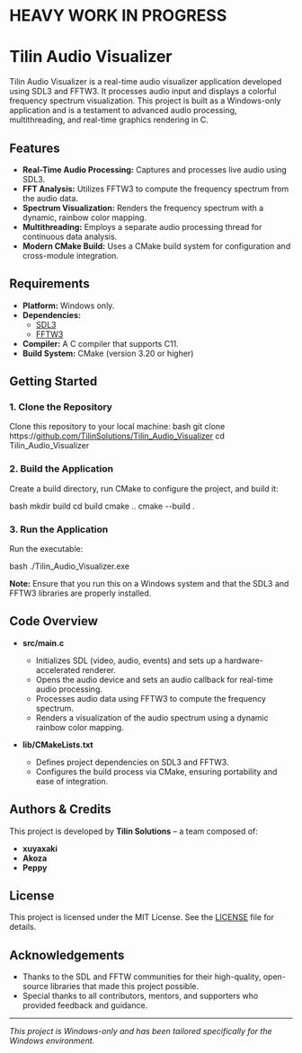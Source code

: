 # HEAVY WORK IN PROGRESS




# Tilin Audio Visualizer

Tilin Audio Visualizer is a real-time audio visualizer application developed using SDL3 and FFTW3. It processes audio input and displays a colorful frequency spectrum visualization. This project is built as a Windows-only application and is a testament to advanced audio processing, multithreading, and real-time graphics rendering in C.

## Features

- **Real-Time Audio Processing:** Captures and processes live audio using SDL3.
- **FFT Analysis:** Utilizes FFTW3 to compute the frequency spectrum from the audio data.
- **Spectrum Visualization:** Renders the frequency spectrum with a dynamic, rainbow color mapping.
- **Multithreading:** Employs a separate audio processing thread for continuous data analysis.
- **Modern CMake Build:** Uses a CMake build system for configuration and cross-module integration.

## Requirements

- **Platform:** Windows only.
- **Dependencies:**
  - [SDL3](https://www.libsdl.org/)
  - [FFTW3](http://www.fftw.org/)
- **Compiler:** A C compiler that supports C11.
- **Build System:** CMake (version 3.20 or higher)

## Getting Started

### 1. Clone the Repository

Clone this repository to your local machine:
bash
git clone https://[github.com/TilinSolutions/Tilin_Audio_Visualizer](https://github.com/TilinSolutions/Tilin-Audio-Visualizer)
cd Tilin_Audio_Visualizer

### 2. Build the Application

Create a build directory, run CMake to configure the project, and build it:

bash
mkdir build
cd build
cmake ..
cmake --build .

### 3. Run the Application

Run the executable:

bash
./Tilin_Audio_Visualizer.exe

**Note:** Ensure that you run this on a Windows system and that the SDL3 and FFTW3 libraries are properly installed.

## Code Overview

- **src/main.c**

  - Initializes SDL (video, audio, events) and sets up a hardware-accelerated renderer.
  - Opens the audio device and sets an audio callback for real-time audio processing.
  - Processes audio data using FFTW3 to compute the frequency spectrum.
  - Renders a visualization of the audio spectrum using a dynamic rainbow color mapping.

- **lib/CMakeLists.txt**
  - Defines project dependencies on SDL3 and FFTW3.
  - Configures the build process via CMake, ensuring portability and ease of integration.

## Authors & Credits

This project is developed by **Tilin Solutions** – a team composed of:

- **xuyaxaki**
- **Akoza**
- **Peppy**

## License

This project is licensed under the MIT License. See the [LICENSE](LICENSE) file for details.

## Acknowledgements

- Thanks to the SDL and FFTW communities for their high-quality, open-source libraries that made this project possible.
- Special thanks to all contributors, mentors, and supporters who provided feedback and guidance.

---

_This project is Windows-only and has been tailored specifically for the Windows environment._
